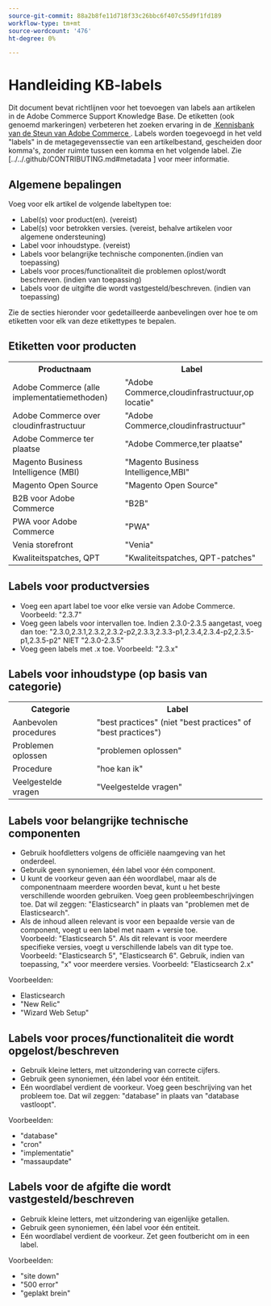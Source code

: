 ```yaml
---
source-git-commit: 88a2b8fe11d718f33c26bbc6f407c55d9f1fd189
workflow-type: tm+mt
source-wordcount: '476'
ht-degree: 0%

---
```

# Handleiding KB-labels

Dit document bevat richtlijnen voor het toevoegen van labels aan artikelen in de Adobe Commerce Support Knowledge Base.
De etiketten (ook genoemd markeringen) verbeteren het zoeken ervaring in de [&#x200B; Kennisbank van de Steun van Adobe Commerce &#x200B;](https://support.magento.com/hc/en-us).
Labels worden toegevoegd in het veld &quot;labels&quot; in de metagegevenssectie van een artikelbestand, gescheiden door komma&#39;s, zonder ruimte tussen een komma en het volgende label.
Zie [../../.github/CONTRIBUTING.md#metadata ] voor meer informatie.

## Algemene bepalingen

Voeg voor elk artikel de volgende labeltypen toe:

* Label(s) voor product(en). (vereist)
* Label(s) voor betrokken versies. (vereist, behalve artikelen voor algemene ondersteuning)
* Label voor inhoudstype. (vereist)
* Labels voor belangrijke technische componenten.(indien van toepassing)
* Labels voor proces/functionaliteit die problemen oplost/wordt beschreven. (indien van toepassing)
* Labels voor de uitgifte die wordt vastgesteld/beschreven. (indien van toepassing)

Zie de secties hieronder voor gedetailleerde aanbevelingen over hoe te om etiketten voor elk van deze etikettypes te bepalen.

## Etiketten voor producten

<table>
<tbody>
  <tr>
    <th>Productnaam</th>
    <th>Label</th>
  </tr>
  <tr>
    <td>Adobe Commerce (alle implementatiemethoden) </td>
    <td>
    "Adobe Commerce,cloudinfrastructuur,op locatie"
    </td>
  </tr>
  <tr>
    <td>Adobe Commerce over cloudinfrastructuur</td>
    <td>
      "Adobe Commerce,cloudinfrastructuur"
    </td>
  </tr>
  <tr>
    <td>Adobe Commerce ter plaatse</td>
    <td>"Adobe Commerce,ter plaatse"</td>
  </tr>
  <tr>
    <td>Magento Business Intelligence (MBI)</td>
    <td>
        "Magento Business Intelligence,MBI"
    </td>
  </tr>
   <tr>
    <td>Magento Open Source</td>
    <td>
        "Magento Open Source"
    </td>
  </tr>
  <tr>
    <td>B2B voor Adobe Commerce</td>
    <td>"B2B"</td>
  </tr>
  <tr>
    <td>PWA voor Adobe Commerce</td>
    <td>"PWA"</td>
  </tr>
  <tr>
    <td>Venia storefront</td>
    <td>"Venia"</td>
  </tr>
  <tr>
    <td>Kwaliteitspatches, QPT</td>
    <td>"Kwaliteitspatches, QPT-patches"</td>
  </tr>
  </tbody>
</table>

## Labels voor productversies

* Voeg een apart label toe voor elke versie van Adobe Commerce. Voorbeeld: &quot;2.3.7&quot;
* Voeg geen labels voor intervallen toe.
Indien 2.3.0-2.3.5 aangetast, voeg dan toe: &quot;2.3.0,2.3.1,2.3.2,2.3.2-p2,2.3.3,2.3.3-p1,2.3.4,2.3.4-p2,2.3.5-p1,2.3.5-p2&quot;
NIET &quot;2.3.0-2.3.5&quot;
* Voeg geen labels met .x toe. Voorbeeld: &quot;2.3.x&quot;

## Labels voor inhoudstype (op basis van categorie)

<table>
  <tbody>
    <tr>
      <th>Categorie</th>
      <th>Label</th>
    </tr>
    <tr>
      <td>Aanbevolen procedures</td>
      <td>"best practices" (niet "best practices" of "best practices")</td>
    </tr>
    <tr>
      <td>
        Problemen oplossen
      </td>
      <td>
      "problemen oplossen"
      </td>
    </tr>
    <tr>
      <td>Procedure</td>
      <td>"hoe kan ik"</td>
    </tr>
    <tr>
      <td>Veelgestelde vragen</td>
      <td >"Veelgestelde vragen"</td>
    </tr>
  </tbody>
</table>

## Labels voor belangrijke technische componenten

* Gebruik hoofdletters volgens de officiële naamgeving van het onderdeel.
* Gebruik geen synoniemen, één label voor één component.
* U kunt de voorkeur geven aan één woordlabel, maar als de componentnaam meerdere woorden bevat, kunt u het beste verschillende woorden gebruiken. Voeg geen probleembeschrijvingen toe. Dat wil zeggen: &quot;Elasticsearch&quot; in plaats van &quot;problemen met de Elasticsearch&quot;.
* Als de inhoud alleen relevant is voor een bepaalde versie van de component, voegt u een label met naam + versie toe.\
  Voorbeeld: &quot;Elasticsearch 5&quot;. Als dit relevant is voor meerdere specifieke versies, voegt u verschillende labels van dit type toe. Voorbeeld: &quot;Elasticsearch 5&quot;, &quot;Elasticsearch 6&quot;. Gebruik, indien van toepassing, &quot;x&quot; voor meerdere versies. Voorbeeld: &quot;Elasticsearch 2.x&quot;

Voorbeelden:

* Elasticsearch
* &quot;New Relic&quot;
* &quot;Wizard Web Setup&quot;

## Labels voor proces/functionaliteit die wordt opgelost/beschreven

* Gebruik kleine letters, met uitzondering van correcte cijfers.
* Gebruik geen synoniemen, één label voor één entiteit.
* Eén woordlabel verdient de voorkeur. Voeg geen beschrijving van het probleem toe. Dat wil zeggen: &quot;database&quot; in plaats van &quot;database vastloopt&quot;.

Voorbeelden: 

* &quot;database&quot;
* &quot;cron&quot;
* &quot;implementatie&quot;
* &quot;massaupdate&quot;

## Labels voor de afgifte die wordt vastgesteld/beschreven

* Gebruik kleine letters, met uitzondering van eigenlijke getallen.
* Gebruik geen synoniemen, één label voor één entiteit.
* Eén woordlabel verdient de voorkeur. Zet geen foutbericht om in een label.

Voorbeelden:

* &quot;site down&quot;
* &quot;500 error&quot;
* &quot;geplakt brein&quot;
